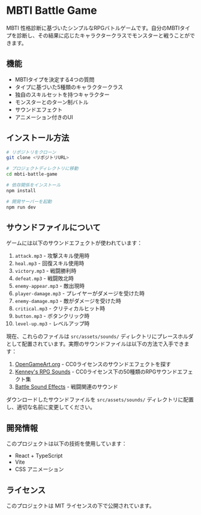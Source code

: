 # MBTI Battle Game

MBTI 性格診断に基づいたシンプルなRPGバトルゲームです。自分のMBTIタイプを診断し、その結果に応じたキャラクタークラスでモンスターと戦うことができます。

## 機能

- MBTIタイプを決定する4つの質問
- タイプに基づいた5種類のキャラクタークラス
- 独自のスキルセットを持つキャラクター
- モンスターとのターン制バトル
- サウンドエフェクト
- アニメーション付きのUI

## インストール方法

```bash
# リポジトリをクローン
git clone <リポジトリURL>

# プロジェクトディレクトリに移動
cd mbti-battle-game

# 依存関係をインストール
npm install

# 開発サーバーを起動
npm run dev
```

## サウンドファイルについて

ゲームには以下のサウンドエフェクトが使われています：

1. `attack.mp3` - 攻撃スキル使用時
2. `heal.mp3` - 回復スキル使用時
3. `victory.mp3` - 戦闘勝利時
4. `defeat.mp3` - 戦闘敗北時
5. `enemy-appear.mp3` - 敵出現時
6. `player-damage.mp3` - プレイヤーがダメージを受けた時
7. `enemy-damage.mp3` - 敵がダメージを受けた時
8. `critical.mp3` - クリティカルヒット時
9. `button.mp3` - ボタンクリック時
10. `level-up.mp3` - レベルアップ時

現在、これらのファイルは `src/assets/sounds/` ディレクトリにプレースホルダとして配置されています。実際のサウンドファイルは以下の方法で入手できます：

1. [OpenGameArt.org](https://opengameart.org/) - CC0ライセンスのサウンドエフェクトを探す
2. [Kenney's RPG Sounds](https://opengameart.org/content/50-rpg-sound-effects) - CC0ライセンス下の50種類のRPGサウンドエフェクト集
3. [Battle Sound Effects](https://opengameart.org/content/battle-sound-effects) - 戦闘関連のサウンド

ダウンロードしたサウンドファイルを `src/assets/sounds/` ディレクトリに配置し、適切な名前に変更してください。

## 開発情報

このプロジェクトは以下の技術を使用しています：

- React + TypeScript
- Vite
- CSS アニメーション

## ライセンス

このプロジェクトは MIT ライセンスの下で公開されています。

